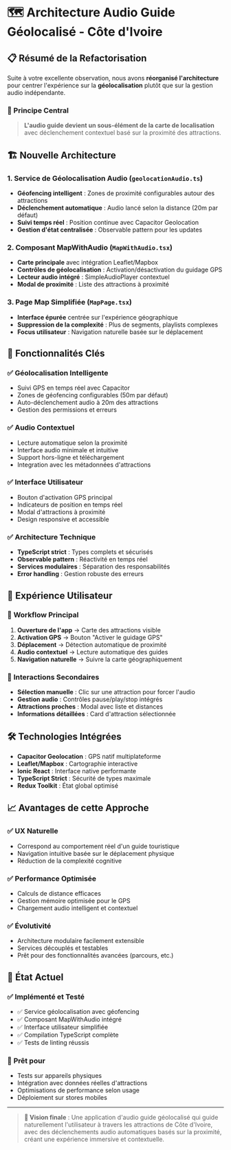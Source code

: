 # 🗺️ Architecture Audio Guide Géolocalisé - Côte d'Ivoire

## 📋 Résumé de la Refactorisation

Suite à votre excellente observation, nous avons **réorganisé l'architecture** pour centrer l'expérience sur la **géolocalisation** plutôt que sur la gestion audio indépendante.

### 🎯 Principe Central
> **L'audio guide devient un sous-élément de la carte de localisation** avec déclenchement contextuel basé sur la proximité des attractions.

## 🏗️ Nouvelle Architecture

### 1. **Service de Géolocalisation Audio** (`geolocationAudio.ts`)
- **Géofencing intelligent** : Zones de proximité configurables autour des attractions
- **Déclenchement automatique** : Audio lancé selon la distance (20m par défaut)
- **Suivi temps réel** : Position continue avec Capacitor Geolocation
- **Gestion d'état centralisée** : Observable pattern pour les updates

### 2. **Composant MapWithAudio** (`MapWithAudio.tsx`)
- **Carte principale** avec intégration Leaflet/Mapbox
- **Contrôles de géolocalisation** : Activation/désactivation du guidage GPS
- **Lecteur audio intégré** : SimpleAudioPlayer contextuel
- **Modal de proximité** : Liste des attractions à proximité

### 3. **Page Map Simplifiée** (`MapPage.tsx`)
- **Interface épurée** centrée sur l'expérience géographique
- **Suppression de la complexité** : Plus de segments, playlists complexes
- **Focus utilisateur** : Navigation naturelle basée sur le déplacement

## 🚀 Fonctionnalités Clés

### ✅ **Géolocalisation Intelligente**
- Suivi GPS en temps réel avec Capacitor
- Zones de géofencing configurables (50m par défaut)
- Auto-déclenchement audio à 20m des attractions
- Gestion des permissions et erreurs

### ✅ **Audio Contextuel**
- Lecture automatique selon la proximité
- Interface audio minimale et intuitive
- Support hors-ligne et téléchargement
- Integration avec les métadonnées d'attractions

### ✅ **Interface Utilisateur**
- Bouton d'activation GPS principal
- Indicateurs de position en temps réel
- Modal d'attractions à proximité
- Design responsive et accessible

### ✅ **Architecture Technique**
- **TypeScript strict** : Types complets et sécurisés
- **Observable pattern** : Réactivité en temps réel
- **Services modulaires** : Séparation des responsabilités
- **Error handling** : Gestion robuste des erreurs

## 📱 Expérience Utilisateur

### 🎯 **Workflow Principal**
1. **Ouverture de l'app** → Carte des attractions visible
2. **Activation GPS** → Bouton "Activer le guidage GPS"
3. **Déplacement** → Détection automatique de proximité
4. **Audio contextuel** → Lecture automatique des guides
5. **Navigation naturelle** → Suivre la carte géographiquement

### 🔄 **Interactions Secondaires**
- **Sélection manuelle** : Clic sur une attraction pour forcer l'audio
- **Gestion audio** : Contrôles pause/play/stop intégrés
- **Attractions proches** : Modal avec liste et distances
- **Informations détaillées** : Card d'attraction sélectionnée

## 🛠️ Technologies Intégrées

- **Capacitor Geolocation** : GPS natif multiplateforme
- **Leaflet/Mapbox** : Cartographie interactive
- **Ionic React** : Interface native performante
- **TypeScript Strict** : Sécurité de types maximale
- **Redux Toolkit** : État global optimisé

## 📈 Avantages de cette Approche

### ✅ **UX Naturelle**
- Correspond au comportement réel d'un guide touristique
- Navigation intuitive basée sur le déplacement physique
- Réduction de la complexité cognitive

### ✅ **Performance Optimisée**
- Calculs de distance efficaces
- Gestion mémoire optimisée pour le GPS
- Chargement audio intelligent et contextuel

### ✅ **Évolutivité**
- Architecture modulaire facilement extensible
- Services découplés et testables
- Prêt pour des fonctionnalités avancées (parcours, etc.)

## 🎉 État Actuel

### ✅ **Implémenté et Testé**
- ✅ Service géolocalisation avec géofencing
- ✅ Composant MapWithAudio intégré
- ✅ Interface utilisateur simplifiée
- ✅ Compilation TypeScript complète
- ✅ Tests de linting réussis

### 🔄 **Prêt pour**
- Tests sur appareils physiques
- Intégration avec données réelles d'attractions
- Optimisations de performance selon usage
- Déploiement sur stores mobiles

---

> **🎯 Vision finale** : Une application d'audio guide géolocalisé qui guide naturellement l'utilisateur à travers les attractions de Côte d'Ivoire, avec des déclenchements audio automatiques basés sur la proximité, créant une expérience immersive et contextuelle.